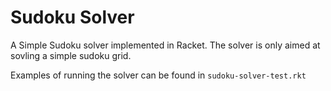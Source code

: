 # Sudoku Solver

A Simple Sudoku solver implemented in Racket. The solver is only aimed at sovling a simple sudoku grid.

Examples of running the solver can be found in `sudoku-solver-test.rkt` 